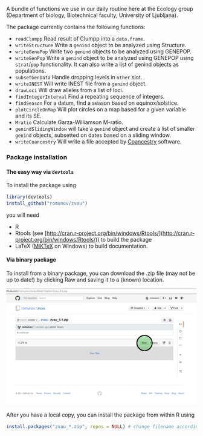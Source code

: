 A bundle of functions we use in our daily routine here at the Ecology group (Department of biology, Biotechnical faculty, University of Ljubljana).

The package currently contains the following functions:

* `readClumpp` Read result of Clumpp into a `data.frame`.
* `writeStructure` Write a `genind` object to be analyzed using Structure.
* `writeGenePop` Write two `genind` objects to be analyzed using GENEPOP.
* `writeGenPop` Write a `genind` object to be analyzed using GENEPOP using `strat`/`pop` functionality. It can also write a list of genind objects as populations.
* `subsetGenData` Handle dropping levels in `other` slot.
* `writeINEST` Will write INEST file from a `genind` object.
* `drawLoci` Will draw alleles from a list of loci.
* `findIntegerInterval` Find a repeating sequence of integers.
* `findSeason` For a datum, find a season based on equinox/solstice.
* `plotCircleOnMap` Will plot circles on a map based for a given variable and its SE.
* `Mratio` Calculate Garza-Williamson M-ratio.
* `genindSlidingWindow` will take a `genind` object and create a list of smaller `genind` objects, subsetted on dates
based on a sliding window.
* `writeCoancestry` Will write a file accepted by [Coancestry](http://www.zsl.org/science/software/coancestry) software.

### Package installation
#### The easy way via `devtools`

To install the package using

```r
library(devtools)
install_github("romunov/zvau")
```

you will need

* R
* Rtools (see [http://cran.r-project.org/bin/windows/Rtools/](http://cran.r-project.org/bin/windows/Rtools/)) to build the package
* LaTeX ([MiKTeX](http://miktex.org/download) on Windows) to build documentation.

#### Via binary package
To install from a binary package, you can download the .zip file (may not be up to date!) by clicking Raw and saving it to a (known) location.

![How to download a zip file from a repository](./images/download_raw.png)

After you have a local copy, you can install the package from within R using

```r
install.packages("zvau_*.zip", repos = NULL) # change filename according to the version
```